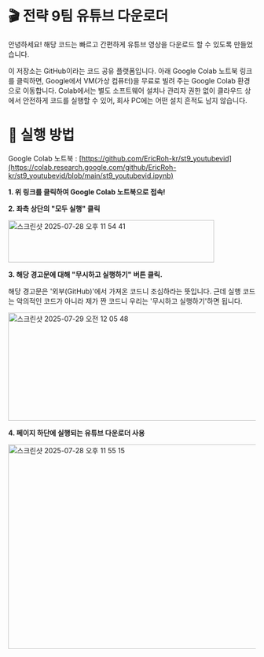 # 🎬 전략 9팀 유튜브 다운로더

안녕하세요! 해당 코드는 빠르고 간편하게 유튜브 영상을 다운로드 할 수 있도록 만들었습니다.

이 저장소는 GitHub이라는 코드 공유 플랫폼입니다.
아래 Google Colab 노트북 링크를 클릭하면, Google에서 VM(가상 컴퓨터)을 무료로 빌려 주는 Google Colab 환경으로 이동합니다.
Colab에서는 별도 소프트웨어 설치나 관리자 권한 없이 클라우드 상에서 안전하게 코드를 실행할 수 있어, 회사 PC에는 어떤 설치 흔적도 남지 않습니다.



# 📂 실행 방법

Google Colab 노트북 : [https://github.com/EricRoh-kr/st9_youtubevid](https://colab.research.google.com/github/EricRoh-kr/st9_youtubevid/blob/main/st9_youtubevid.ipynb)

**1. 위 링크를 클릭하여 Google Colab 노트북으로 접속!**

**2. 좌측 상단의 "모두 실행" 클릭**

<img width="419" height="86" alt="스크린샷 2025-07-28 오후 11 54 41" src="https://github.com/user-attachments/assets/4fbe9aab-007a-4d1c-ab94-b0242e2081e7" />

**3. 해당 경고문에 대해 "무시하고 실행하기" 버튼 클릭.**

해당 경고문은 '외부(GitHub)'에서 가져온 코드니 조심하라는 뜻입니다.
근데 실행 코드는 악의적인 코드가 아니라 제가 짠 코드니 우리는 '무시하고 실행하기'하면 됩니다.

<img width="597" height="220" alt="스크린샷 2025-07-29 오전 12 05 48" src="https://github.com/user-attachments/assets/5940b19f-3763-42ef-8afb-11f6b4c489aa" />

**4. 페이지 하단에 실행되는 유튜브 다운로더 사용**

<img width="709" height="416" alt="스크린샷 2025-07-28 오후 11 55 15" src="https://github.com/user-attachments/assets/fd7d4a2d-9b61-41d3-bb24-a4ffba0dce00" />

